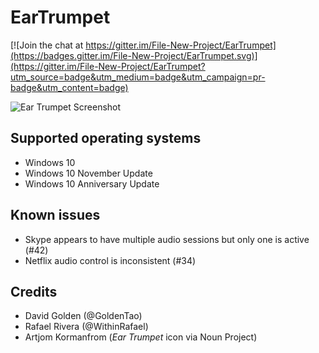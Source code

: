 # EarTrumpet

[![Join the chat at https://gitter.im/File-New-Project/EarTrumpet](https://badges.gitter.im/File-New-Project/EarTrumpet.svg)](https://gitter.im/File-New-Project/EarTrumpet?utm_source=badge&utm_medium=badge&utm_campaign=pr-badge&utm_content=badge)

![Ear Trumpet Screenshot](https://raw.githubusercontent.com/File-New-Project/EarTrumpet/dev/Graphics/screenshot.png)

## Supported operating systems ##
- Windows 10
- Windows 10 November Update
- Windows 10 Anniversary Update

## Known issues ##
- Skype appears to have multiple audio sessions but only one is active (#42)
- Netflix audio control is inconsistent (#34)

## Credits ##
- David Golden (@GoldenTao)
- Rafael Rivera (@WithinRafael)
- Artjom Kormanfrom (*Ear Trumpet* icon via Noun Project)

